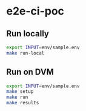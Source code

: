# e2e-ci-poc

## Run locally

```bash
export INPUT=env/sample.env
make run-local
```

## Run on DVM

```bash
export INPUT=env/sample.env
make setup
make run
make results
```
